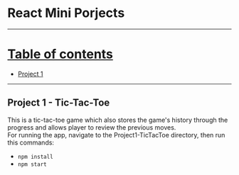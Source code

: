 
# React Mini Porjects
---

<u>Table of contents</u>
=======

<!--ts-->
  - [Project 1](#project1)

<!--te-->

---

## Project 1 - Tic-Tac-Toe  <a id="project1"></a>

This is a tic-tac-toe game which also stores the game's history through the progress and allows player to review the previous moves.
<br>
For running the app, navigate to the Project1-TicTacToe directory, then run this commands:
- `npm install`
- `npm start`


